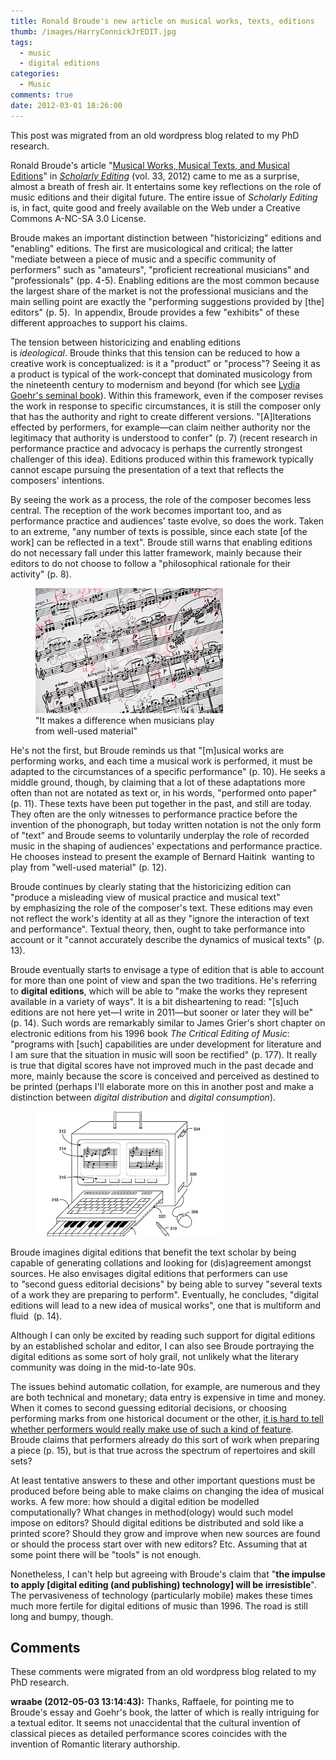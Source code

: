```yaml
---
title: Ronald Broude's new article on musical works, texts, editions
thumb: /images/HarryConnickJrEDIT.jpg
tags:
  - music
  - digital editions
categories:
  - Music
comments: true
date: 2012-03-01 18:26:00
---
```


<div class="alert alert-warning" role="alert">This post was migrated from an old wordpress blog related to my PhD research.</div>

Ronald Broude's article "<a href="http://scholarlyediting.org/2012/essays/essay.broude.html" target="_blank">Musical Works, Musical Texts, and Musical Editions</a>" in <a href="http://scholarlyediting.org/se.index.issues.html" target="_blank"><em>Scholarly Editing</em></a> (vol. 33, 2012) came to me as a surprise, almost a breath of fresh air. It entertains some key reflections on the role of music editions and their digital future. The entire issue of <em>Scholarly Editing</em> is, in fact, quite good and freely available on the Web under a Creative Commons A-NC-SA 3.0 License.

Broude makes an important distinction between "historicizing" editions and "enabling" editions. The first are musicological and critical; the latter "mediate between a piece of music and a specific community of performers" such as "amateurs", "proficient recreational musicians" and "professionals" (pp. 4-5). Enabling editions are the most common because the largest share of the market is not the professional musicians and the main selling point are exactly the "performing suggestions provided by [the] editors" (p. 5).  In appendix, Broude provides a few "exhibits" of these different approaches to support his claims.

The tension between historicizing and enabling editions is <em>ideological</em>. Broude thinks that this tension can be reduced to how a creative work is conceptualized: is it a "product" or "process"? Seeing it as a product is typical of the work-concept that dominated musicology from the nineteenth century to modernism and beyond (for which see <a href="http://books.google.co.uk/books?id=SO83AQAAIAAJ" target="_blank">Lydia Goehr's seminal book</a>). Within this framework, even if the composer revises the work in response to specific circumstances, it is still the composer only that has the authority and right to create different versions. "[A]lterations effected by performers, for example―can claim neither authority nor the legitimacy that authority is understood to confer" (p. 7) (recent research in performance practice and advocacy is perhaps the currently strongest challenger of this idea). Editions produced within this framework typically cannot escape pursuing the presentation of a text that reflects the composers' intentions.

By seeing the work as a process, the role of the composer becomes less central. The reception of the work becomes important too, and as performance practice and audiences' taste evolve, so does the work. Taken to an extreme, "any number of texts is possible, since each state [of the work] can be reflected in a text". Broude still warns that enabling editions do not necessary fall under this latter framework, mainly because their editors to do not choose to follow a "philosophical rationale for their activity" (p. 8).

<figure class="figure pull-xs-right p-l-3">
  <a href="http://thumbs.dreamstime.com/thumblarge_50/1144012561P37N0A.jpg"><img class="size-medium wp-image-116 " title="Extensively annotated score" src="/images/1144012561p37n0a.jpg?w=300" alt="" width="300" height="200" /></a>
  <figcaption class="figure-caption">&quot;It makes a difference when musicians play<br/> from well-used material&quot;</figcaption>
</figure>

He's not the first, but Broude reminds us that "[m]usical works are performing works, and each time a musical work is performed, it must be adapted to the circumstances of a specific performance" (p. 10). He seeks a middle ground, though, by claiming that a lot of these adaptations more often than not are notated as text or, in his words, "performed onto paper" (p. 11). These texts have been put together in the past, and still are today. They often are the only witnesses to performance practice before the invention of the phonograph, but today written notation is not the only form of "text" and Broude seems to voluntarily underplay the role of recorded music in the shaping of audiences' expectations and performance practice. He chooses instead to present the example of Bernard Haitink  wanting to play from "well-used material" (p. 12).

Broude continues by clearly stating that the historicizing edition can "produce a misleading view of musical practice and musical text" by emphasizing the role of the composer's text. These editions may even not reflect the work's identity at all as they "ignore the interaction of text and performance". Textual theory, then, ought to take performance into account or it "cannot accurately describe the dynamics of musical texts" (p. 13).

Broude eventually starts to envisage a type of edition that is able to account for more than one point of view and span the two traditions. He's referring to <strong>digital editions</strong>, which will be able to "make the works they represent available in a variety of ways". It is a bit disheartening to read: "[s]uch editions are not here yet―I write in 2011―but sooner or later they will be" (p. 14). Such words are remarkably similar to James Grier's short chapter on electronic editions from his 1996 book <em>The Critical Editing of Music</em>: "programs with [such] capabilities are under development for literature and I am sure that the situation in music will soon be rectified" (p. 177). It really is true that digital scores have not improved much in the past decade and more, mainly because the score is conceived and perceived as destined to be printed (perhaps I'll elaborate more on this in another post and make a distinction between <em>digital distribution</em> and <em>digital consumption</em>).

<figure class="figure pull-xs-right p-l-3">
  <a href="http://cdn.theatlantic.com/static/mt/assets/science/HarryConnickJrEDIT.jpg"><img class="alignright size-medium wp-image-140" title="" src="/images/HarryConnickJrEDIT.jpg" alt="" width="300" height="200" /></a>
</figure>

Broude imagines digital editions that benefit the text scholar by being capable of generating collations and looking for (dis)agreement amongst sources. He also envisages digital editions that performers can use to <em>"</em>second guess editorial decisions" by being able to survey "several texts of a work they are preparing to perform". Eventually, he concludes, "digital editions will lead to a new idea of musical works", one that is multiform and fluid  (p. 14).

Although I can only be excited by reading such support for digital editions by an established scholar and editor, I can also see Broude portraying the digital editions as some sort of holy grail, not unlikely what the literary community was doing in the mid-to-late 90s.

The issues behind automatic collation, for example, are numerous and they are both technical and monetary; data entry is expensive in time and money. When it comes to second guessing editorial decisions, or choosing performing marks from one historical document or the other, <a title="Chatting with pros at CLoSer and some thoughts on digital editions and performance" href="/2011/11/28/chatting-with-pros-at-closer-and-some-thoughts-on-digital-editions-and-performance/" target="_blank">it is hard to tell whether performers would really make use of such a kind of feature</a>. Broude claims that performers already do this sort of work when preparing a piece (p. 15), but is that true across the spectrum of repertoires and skill sets?

At least tentative answers to these and other important questions must be produced before being able to make claims on changing the idea of musical works. A few more: how should a digital edition be modelled computationally? What changes in method(ology) would such model impose on editors? Should digital editions be distributed and sold like a printed score? Should they grow and improve when new sources are found or should the process start over with new editors? Etc. Assuming that at some point there will be "tools" is not enough.

Nonetheless, I can't help but agreeing with Broude's claim that "<strong>the impulse to apply [digital editing (and publishing) technology] will be irresistible</strong>". The pervasiveness of technology (particularly mobile) makes these times much more fertile for digital editions of music than 1996. The road is still long and bumpy, though.

## Comments

<div class="alert alert-warning" role="alert">These comments were migrated from an old wordpress blog related to my PhD research.</div>

**wraabe (2012-05-03 13:14:43):** Thanks, Raffaele, for pointing me to Broude's essay and Goehr's book, the latter of which is really intriguing for a textual editor. It seems not unaccidental that the cultural invention of classical pieces as detailed performance scores coincides with the invention of Romantic literary authorship.
